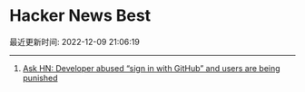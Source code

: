 # Hacker News Best

最近更新时间: 2022-12-09 21:06:19

--- 
1. [Ask HN: Developer abused “sign in with GitHub” and users are being punished](https://news.ycombinator.com/item?id=33917962) 
